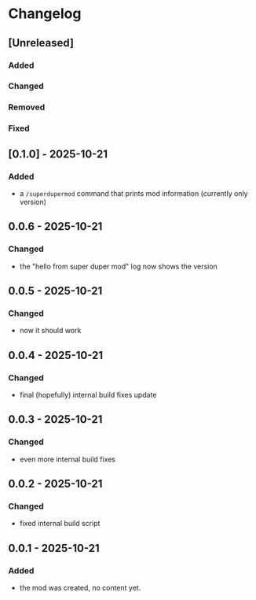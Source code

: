 # Changelog

## [Unreleased]

### Added

### Changed

### Removed

### Fixed

## [0.1.0] - 2025-10-21

### Added

- a `/superdupermod` command that prints mod information (currently only version)

## 0.0.6 - 2025-10-21

### Changed

- the "hello from super duper mod" log now shows the version

## 0.0.5 - 2025-10-21

### Changed

- now it should work

## 0.0.4 - 2025-10-21

### Changed

- final (hopefully) internal build fixes update

## 0.0.3 - 2025-10-21

### Changed

- even more internal build fixes

## 0.0.2 - 2025-10-21

### Changed

- fixed internal build script

## 0.0.1 - 2025-10-21

### Added

- the mod was created, no content yet.
